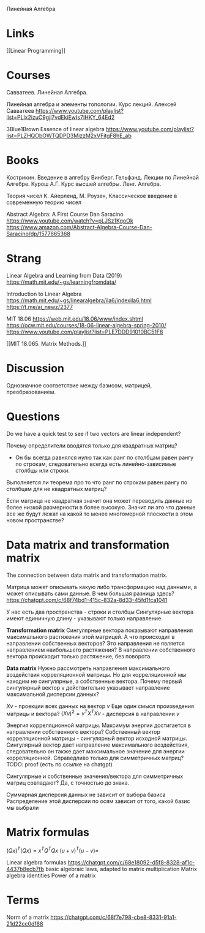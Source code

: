 
Линейная Алгебра

# Links

[[Linear Programming]]

# Courses

Савватеев. Линейная Алгебра.

Линейная алгебра и элементы топологии. Курс лекций. Алексей Савватеев
https://www.youtube.com/playlist?list=PLlx2izuC9gji7vdEkiEwIs7IHKY_64Ed2

3Blue1Brown
Essence of linear algebra
https://www.youtube.com/playlist?list=PLZHQObOWTQDPD3MizzM2xVFitgF8hE_ab

# Books

Кострикин. Введение в алгебру
Винберг.
Гельфанд. Лекции по Линейной Алгебре.
Курош А.Г. Курс высшей алгебры.
Ленг. Алгебра.

Теория чисел
К. Айерленд, М. Роузен, Классическое введение в современную теорию чисел

Abstract Algebra: A First Course
Dan Saracino
https://www.youtube.com/watch?v=pLJSz1KgoOk
https://www.amazon.com/Abstract-Algebra-Course-Dan-Saracino/dp/1577665368


# Strang

Linear Algebra and Learning from Data (2019)
https://math.mit.edu/~gs/learningfromdata/

Introduction to Linear Algebra
https://math.mit.edu/~gs/linearalgebra/ila6/indexila6.html
https://t.me/ai_newz/2377

MIT 18.06
https://web.mit.edu/18.06/www/index.shtml
https://ocw.mit.edu/courses/18-06-linear-algebra-spring-2010/
https://www.youtube.com/playlist?list=PLE7DDD91010BC51F8

[[MIT 18.065. Matrix Methods.]]

# Discussion

Однозначное соответствие между базисом, матрицей, преобразованием.

# Questions

Do we have a quick test to see if two vectors are linear independent?

Почему определители вводятся только для квадратных матриц?
- Он бы всегда равнялся нулю так как ранг по столбцам равен рангу по строкам, следовательно всегда есть линейно-зависимые столбцы или строки.

Выполняется ли теорема про то что ранг по строкам равен рангу по столбцам для не квадратных матриц?

Если матрица не квадратная значит она может переводить данные из более низкой размерности в более высокую. Значит ли это что данные все же будут лежат на какой то менее многомерной плоскости в этом новом пространстве?

# Data matrix and transformation matrix

The connection between data matrix and transformation matrix.

Матрица может описывать какую либо трансформацию над данными, а может описывать сами данные. В чем большая разница здесь?
https://chatgpt.com/c/68f74bd1-415c-832a-8d33-45fd1fca1041

У нас есть два пространства - строки и столбцы
Сингулярные вектора имеют единичную длину - указывают только направление

**Transformation matrix**
Сингулярные вектора показывают направления максимального растяжения этой матрицей.
А что происходит в направлении собственных векторов? Это направления не является направлением наибольшего растяжения? В направлении собственного вектора происходит только растяжение, без поворота.

**Data matrix** 
Нужно рассмотреть направления максимального воздействия корреляционной матрицы.
Но для корреляционной мы находим не сингулярные, а собственные вектора.
Почему первый сингулярный вектор v​ действительно указывает направление максимальной дисперсии данных?

$Xv$ - проекции всех данных на вектор $v$
Еще один смысл произведения матрицы и вектора?
$(Xv)^2 = v^TX^TXv$ - дисперсия в направлении $v$

Энергия корреляционной матрицы.
Максимум энергии достигается в направлении собственного вектора?
Собственный вектор корреляционной матрицы - сингулярный вектор исходной матрицы. Сингулярный вектор дает направление максимального воздействия, следовательно он также дает максимальное значение для энергии корреляционной.
Справедливо только для симметричных матриц?
TODO: proof (есть по ссылке на chatgpt)

Сингулярные и собственные значения/вектора для симметричных матриц совпадают?
Да, с точностью до знака.

Суммарная дисперсия данных не зависит от выбора базиса
Распределение этой дисперсии по осям зависит от того, какой базис мы выбрали

# Matrix formulas

$(Qx)^T (Qx) = x^TQ^TQx$
$(u+v)^T(u-v) =$ 

Linear algebra formulas
https://chatgpt.com/c/68e18092-d5f8-8328-af1c-4437b8ecb7fb
basic algebraic laws, adapted to matrix multiplication
Matrix algebra identities
Power of a matrix


# Terms

Norm of a matrix
https://chatgpt.com/c/68f7e798-cbe8-8331-91a1-21d22cc0df68